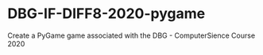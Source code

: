 # DBG-IF-DIFF8-2020-pygame
Create a PyGame game associated with the DBG - ComputerSience Course 2020 
